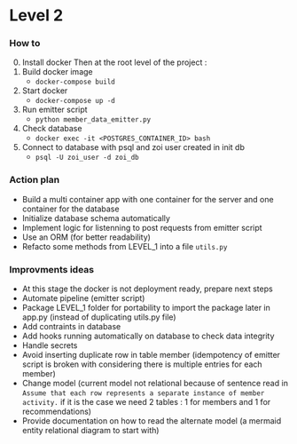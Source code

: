 # Level 2

### How to

0. Install docker
Then at the root level of the project :
1. Build docker image
   - `docker-compose build`
2. Start docker
   - `docker-compose up -d`
3. Run emitter script 
   - `python member_data_emitter.py`
4. Check database 
   - `docker exec -it <POSTGRES_CONTAINER_ID> bash`
5. Connect to database with psql and zoi user created in init db
   - `psql -U zoi_user -d zoi_db`

### Action plan
- Build a multi container app with one container for the server and one container for the database
- Initialize database schema automatically 
- Implement logic for listenning to post requests from emitter script
- Use an ORM (for better readability)
- Refacto some methods from LEVEL_1 into a file `utils.py` 

### Improvments ideas
- At this stage the docker is not deployment ready, prepare next steps
- Automate pipeline (emitter script)
- Package LEVEL_1 folder for portability to import the package later in app.py (instead of duplicating utils.py file)
- Add contraints in database 
- Add hooks running automatically on database to check data integrity
- Handle secrets
- Avoid inserting duplicate row in table member (idempotency of emitter script is broken with considering there is multiple entries for each member)
- Change model (current model not relational because of sentence read in `Assume that each row represents a separate instance of member activity.` if it is the case we need 2 tables : 1 for members and 1 for recommendations)
- Provide documentation on how to read the alternate model (a mermaid entity relational diagram to start with)